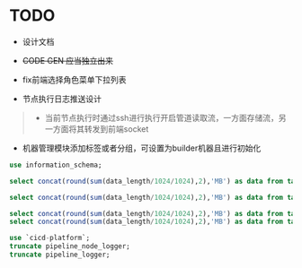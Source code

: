 
# TODO

- 设计文档
  
- ~~CODE GEN 应当独立出来~~

- fix前端选择角色菜单下拉列表

- 节点执行日志推送设计

> - 当前节点执行时通过ssh进行执行开启管道读取流，一方面存储流，另一方面将其转发到前端socket

- 机器管理模块添加标签或者分组，可设置为builder机器且进行初始化


```sql
use information_schema;

select concat(round(sum(data_length/1024/1024),2),'MB') as data from tables;

select concat(round(sum(data_length/1024/1024),2),'MB') as data from tables where table_schema='cicd-platform';

select concat(round(sum(data_length/1024/1024),2),'MB') as data from tables where table_schema='cicd-platform' and table_name='pipeline_logger';
select concat(round(sum(data_length/1024/1024),2),'MB') as data from tables where table_schema='cicd-platform' and table_name='pipeline_node_logger';

use `cicd-platform`;
truncate pipeline_node_logger;
truncate pipeline_logger;
```